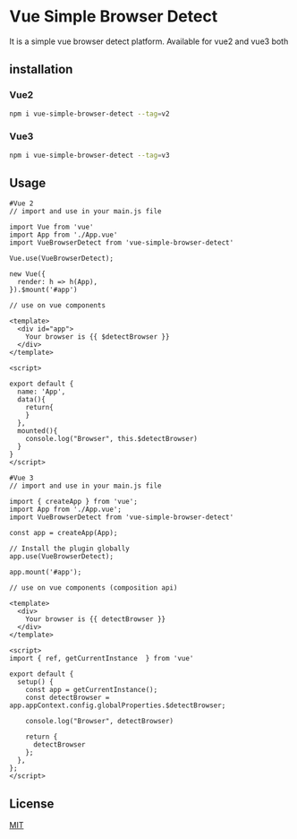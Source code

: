    # Vue Simple Browser Detect

It is a simple vue browser detect platform. Available for vue2 and vue3 both

## installation
### Vue2
```sh
npm i vue-simple-browser-detect --tag=v2
```
### Vue3
```sh
npm i vue-simple-browser-detect --tag=v3
```
## Usage

```vue
#Vue 2 
// import and use in your main.js file

import Vue from 'vue'
import App from './App.vue'
import VueBrowserDetect from 'vue-simple-browser-detect'

Vue.use(VueBrowserDetect);

new Vue({
  render: h => h(App),
}).$mount('#app')

```

```vue
// use on vue components 

<template>
  <div id="app">
    Your browser is {{ $detectBrowser }}
  </div>
</template>

<script>

export default {
  name: 'App',
  data(){
    return{
    }
  },
  mounted(){
    console.log("Browser", this.$detectBrowser)
  }
}
</script>

```

```vue
#Vue 3 
// import and use in your main.js file

import { createApp } from 'vue';
import App from './App.vue';
import VueBrowserDetect from 'vue-simple-browser-detect'

const app = createApp(App);

// Install the plugin globally
app.use(VueBrowserDetect);

app.mount('#app');
```

```vue
// use on vue components (composition api)

<template>
  <div>
    Your browser is {{ detectBrowser }}
  </div>
</template>

<script>
import { ref, getCurrentInstance  } from 'vue'

export default {
  setup() {
    const app = getCurrentInstance();
    const detectBrowser = app.appContext.config.globalProperties.$detectBrowser;

    console.log("Browser", detectBrowser)

    return {
      detectBrowser
    };
  },
};
</script>

```
## License

[MIT](https://choosealicense.com/licenses/mit/)   